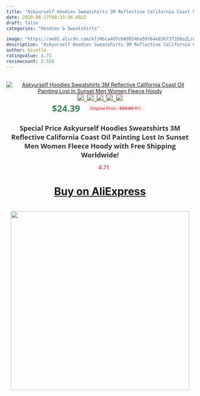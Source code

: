 ```yaml
---
title: "Askyurself Hoodies Sweatshirts 3M Reflective California Coast Oil Painting Lost In Sunset Men Women Fleece Hoody"
date: 2020-08-27T08:33:36.892Z
draft: false
categories: "Hoodies & Sweatshirts"

image: "https://ae01.alicdn.com/kf/Hbca497cb80924ba59f64e836737350a2L/Askyurself-Hoodies-Sweatshirts-3M-Reflective-California-Coast-Oil-Painting-Lost-In-Sunset-Men-Women-Fleece-Hoody.jpg"
description: "Askyurself Hoodies Sweatshirts 3M Reflective California Coast Oil Painting Lost In Sunset Men Women Fleece Hoody"
author: Giselle
ratingvalue: 4.71
reviewcount: 2.555
---
```

<br>
<div style="text-align: center;">
<a href="https://s.click.aliexpress.com/e/_ApeYEv" target="_blank" rel="nofollow noopener noreferrer"><img alt="Askyurself Hoodies Sweatshirts 3M Reflective California Coast Oil Painting Lost In Sunset Men Women Fleece Hoody" class="magnifier-image" src="https://ae01.alicdn.com/kf/Hbca497cb80924ba59f64e836737350a2L/Askyurself-Hoodies-Sweatshirts-3M-Reflective-California-Coast-Oil-Painting-Lost-In-Sunset-Men-Women-Fleece-Hoody.jpg_640x640.jpg">
<br>
<img style="border:1px solid salmon" src="https://ae01.alicdn.com/kf/Hbca497cb80924ba59f64e836737350a2L/Askyurself-Hoodies-Sweatshirts-3M-Reflective-California-Coast-Oil-Painting-Lost-In-Sunset-Men-Women-Fleece-Hoody.jpg_120x120.jpg">&nbsp;&nbsp;<img style="border:1px solid salmon" src="https://ae01.alicdn.com/kf/Hd06f2e6232644adbab6e8fe3e0f73fdck/Askyurself-Hoodies-Sweatshirts-3M-Reflective-California-Coast-Oil-Painting-Lost-In-Sunset-Men-Women-Fleece-Hoody.jpg_120x120.jpg">&nbsp;&nbsp;<img style="border:1px solid salmon" src="https://ae01.alicdn.com/kf/H3cc887a5cdac4f21af55b92ea595ee15n/Askyurself-Hoodies-Sweatshirts-3M-Reflective-California-Coast-Oil-Painting-Lost-In-Sunset-Men-Women-Fleece-Hoody.jpg_120x120.jpg">&nbsp;&nbsp;<img style="border:1px solid salmon" src="https://ae01.alicdn.com/kf/H4dc4c2c2a21d4f5e84ceffaf14ea028a6/Askyurself-Hoodies-Sweatshirts-3M-Reflective-California-Coast-Oil-Painting-Lost-In-Sunset-Men-Women-Fleece-Hoody.jpg_120x120.jpg">&nbsp;&nbsp;<img style="border:1px solid salmon" src="https://ae01.alicdn.com/kf/H1bb0d583b03c411498b279c390f4a620q/Askyurself-Hoodies-Sweatshirts-3M-Reflective-California-Coast-Oil-Painting-Lost-In-Sunset-Men-Women-Fleece-Hoody.jpg_120x120.jpg"></a></div><br0>
<div style="text-align: center;"><span style="background-color: white; border: 0px; box-sizing: border-box; color: seagreen; display: inline-block; font-family: &quot;open sans&quot; , &quot;arial&quot; , &quot;helvetica&quot; , sans-serif , &quot;heiti&quot;; font-size: 24px; font-stretch: inherit; font-weight: 700; line-height: inherit; margin: 0px 10px 0px 0px; padding: 0px; vertical-align: middle;">$24.39 </span>
<span style="background: rgb(255 , 241 , 241); border-radius: 3px; border: 0px; box-sizing: border-box; color: #ff4747; display: inline-block; font-family: inherit; font-size: 12px; font-stretch: inherit; font-style: inherit; font-variant: inherit; font-weight: 600; line-height: inherit; margin: 0px; padding: 2px 5px; transform: scale(0.9); vertical-align: middle;">Original Price : <b style="text-decoration: line-through;">$26.80 </b> 9%&nbsp;&nbsp;</span></div>
<h1 style="color: #333333; display: inline-block; font-family: &quot;open sans&quot; , &quot;arial&quot; , &quot;helvetica&quot; , sans-serif , &quot;heiti&quot;; font-size: 18px; font-stretch: inherit; font-weight: 700; text-align: center;">Special Price Askyurself Hoodies Sweatshirts 3M Reflective California Coast Oil Painting Lost In Sunset Men Women Fleece Hoody with Free Shipping Worldwide!</h1>
<div style="color: #ff4747; text-align: center;">
<img src="https://4.bp.blogspot.com/-M0ZcTcb-5uY/XleCXlxnR4I/AAAAAAAAAEc/OrjgMkXV1oMQFaCRZj5HQwOCBcu3w1FegCPcBGAYYCw/s1600/star.png" style="height: 15px;">&nbsp;<b>4.71</b></div>
<div class="button_cont" align="center"><a class="buynow_a" href="https://s.click.aliexpress.com/e/_ApeYEv" target="_blank" rel="nofollow noopener noreferrer"><H1>Buy on AliExpress</H1></a></div><br>
<div class="separator" style="clear: both; text-align: center;">
<img src="https://lh3.googleusercontent.com/-pTy5HemUv9M/XlePHvY0dAI/AAAAAAAAAE4/0nX5iRUoIWY8eMW9Dpxeirr157OZliDIgCLcBGAsYHQ/s1600/badge.gif" width="480">
</div>
